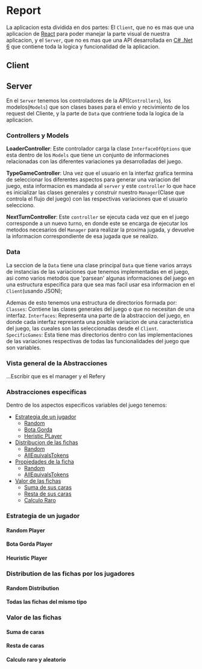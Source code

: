 # Report

La aplicacion esta dividida en dos partes: El `Client`, que no es mas que una aplicacion de [React](https://es.reactjs.org/) para poder manejar la parte visual de nuestra aplicacion, y el `Server`, que no es mas que una API desarrollada en [C# .Net 6](https://dotnet.microsoft.com/en-us/) que contiene toda la logica y funcionalidad de la aplicacion.

## Client


## Server

En el `Server` tenemos los controladores de la API(`Controllers`), los modelos(`Models`) que son clases bases para el envio y recivimiento de los request del Cliente, y la parte de `Data` que contriene toda la logica de la aplicacion.


### Controllers y Models

**LoaderController**: Este controlador carga la clase `InterfaceOfOptions` que esta dentro de los `Models` que tiene un conjunto de informaciones relacionadas con las diferentes variaciones ya desarrolladas del juego.

**TypeGameController**: Una vez que el usuario en la interfaz grafica termina de seleccionar los diferentes aspectos para generar una variacion del juego, esta informacion es mandada al `server` y este `controller` lo que hace es inicializar las clases generales y construir nuestro `Manager`(Clase que controla el flujo del juego) con las respectivas variaciones que el usuario selecciono.

**NextTurnController**: Este `controller` se ejecuta cada vez que en el juego corresponde a un nuevo turno, en donde este se encarga de ejecutar los metodos necesarios del `Manager` para realizar la proxima jugada, y devuelve la informacion correspondiente de esa jugada que se realizo.

### Data

La seccion de la `Data` tiene una clase principal `Data` que tiene varios arrays de instancias de las variaciones que tenemos implementadas en el juego, asi como varios metodos que 'parsean' algunas informaciones del juego en una estructura especifica para que sea mas facil usar esa informacion en el `Client`(usando JSON);

Ademas de esto tenemos una estructura de directorios formada por:
`Classes`: Contiene las clases generales del juego o que no necesitan de una interfaz.
`Interfaces`: Representa una parte de la abstraccion del juego, en donde cada interfaz representa una posible variacion de una caracteristica del juego, las cueales son las seleccionadas desde el `Client`.
`SpecificGames`: Esta tiene mas directorios dentro con las implementaciones de las variaciones respectivas de todas las funcionalidades del juego que son variables.

### Vista general de la Abstracciones

...Escribir que es el manager y el Refery

### Abstracciones especificas

Dentro de los aspectos especificos variables del juego tenemos: 

- [Estrategia de un jugador](#estrategia-de-un-jugador)
    * [Random](#random-player)
    * [Bota Gorda](#bota-gorda-player)
    * [Heristic PLayer](#heuristic-player)
- [Distribucion de las fichas](#distribution-de-las-fichas-por-los-jugadores)
    * [Random](#random-distribution)
    * [AllEquivalsTokens](#todas-las-fichas-del-mismo-tipo)
- [Propiedades de la ficha](#distribution-de-las-fichas-por-los-jugadores)
    * [Random](#random-distribution)
    * [AllEquivalsTokens](#todas-las-fichas-del-mismo-tipo)
- [Valor de las fichas](#valor-de-las-fichas)
    * [Suma de sus caras](#suma-de-caras)
    * [Resta de sus caras](#resta-de-caras)
    * [Calculo Raro](#calculo-raro-y-aleatorio)






### Estrategia de un jugador

#### Random Player
#### Bota Gorda Player
#### Heuristic Player




### Distribution de las fichas por los jugadores

#### Random Distribution
#### Todas las fichas del mismo tipo




### Valor de las fichas
#### Suma de caras
#### Resta de caras
#### Calculo raro y aleatorio